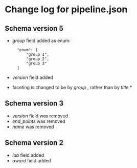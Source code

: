 Change log for pipeline.json
=============================

Schema version 5
----------------

* *group* field added as enum:

        "enum": [
            "group 1",
            "group 2",
            "group 3"
        ]           

* *version* field added
* faceting is changed to be by *group* , rather than by *title* *


Schema version 3
----------------

* *version* field was removed
* *end_points* was removed
* *name* was removed

Schema version 2
----------------

* *lab* field added
* *award* field added
